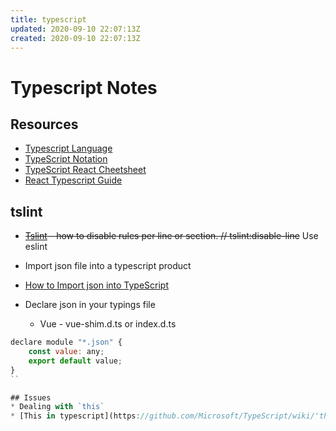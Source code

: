 ```yaml
---
title: typescript
updated: 2020-09-10 22:07:13Z
created: 2020-09-10 22:07:13Z
---
```


# Typescript Notes
## Resources
* [Typescript Language](https://www.typescriptlang.org)
* [TypeScript Notation](https://2ality.com/2018/04/type-notation-typescript.html)
* [TypeScript React Cheetsheet](https://github.com/typescript-cheatsheets/react-typescript-cheatsheet)
* [React Typescript Guide](https://github.com/piotrwitek/react-redux-typescript-guide)
## tslint
* ~~[Tslint](https://github.com/palantir/tslint/blob/master/docs/usage/rule-flags/index.md) - how to disable rules per line or section. // tslint:disable-line~~ Use eslint

* Import json file into a typescript product
* [How to Import json into TypeScript](https://hackernoon.com/import-json-into-typescript-8d465beded79)
* Declare json in your typings file
  * Vue - vue-shim.d.ts or index.d.ts
```js
declare module "*.json" {
    const value: any;
    export default value;
}
``

## Issues
* Dealing with `this`
* [This in typescript](https://github.com/Microsoft/TypeScript/wiki/'this'-in-TypeScript)
